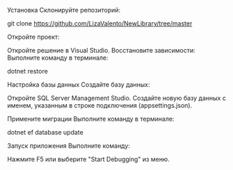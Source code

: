 Установка
Склонируйте репозиторий:

git clone https://github.com/LizaValento/NewLibrary/tree/master

Откройте проект:

Откройте решение в Visual Studio.
Восстановите зависимости: Выполните команду в терминале:

dotnet restore

Настройка базы данных
Создайте базу данных:

Откройте SQL Server Management Studio.
Создайте новую базу данных с именем, указанным в строке подключения (appsettings.json).

Примените миграции
Выполните команду в терминале:

dotnet ef database update

Запуск приложения
Выполните команду:

Нажмите F5 или выберите "Start Debugging" из меню.
